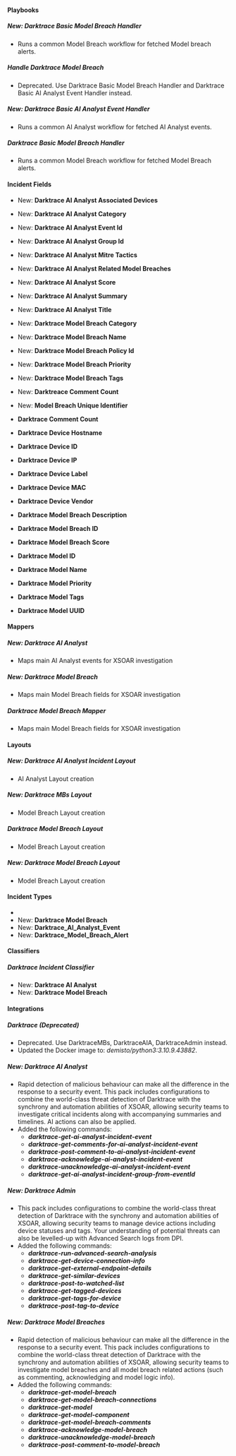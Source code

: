 #### Playbooks

##### New: Darktrace Basic Model Breach Handler

- Runs a common Model Breach workflow for fetched Model breach alerts.

##### Handle Darktrace Model Breach

- Deprecated. Use Darktrace Basic Model Breach Handler and Darktrace Basic AI Analyst Event Handler instead.

##### New: Darktrace Basic AI Analyst Event Handler

- Runs a common AI Analyst workflow for fetched AI Analyst events.
##### Darktrace Basic Model Breach Handler

- Runs a common Model Breach workflow for fetched Model Breach alerts.

#### Incident Fields

- New: **Darktrace AI Analyst Associated Devices**

- New: **Darktrace AI Analyst Category**

- New: **Darktrace AI Analyst Event Id**

- New: **Darktrace AI Analyst Group Id**

- New: **Darktrace AI Analyst Mitre Tactics**

- New: **Darktrace AI Analyst Related Model Breaches**

- New: **Darktrace AI Analyst Score**

- New: **Darktrace AI Analyst Summary**

- New: **Darktrace AI Analyst Title**

- New: **Darktrace Model Breach Category**

- New: **Darktrace Model Breach Name**

- New: **Darktrace Model Breach Policy Id**

- New: **Darktrace Model Breach Priority**

- New: **Darktrace Model Breach Tags**

- New: **Darktreace Comment Count**

- New: **Model Breach Unique Identifier**

- **Darktrace Comment Count**

- **Darktrace Device Hostname**

- **Darktrace Device ID**

- **Darktrace Device IP**

- **Darktrace Device Label**

- **Darktrace Device MAC**

- **Darktrace Device Vendor**

- **Darktrace Model Breach Description**

- **Darktrace Model Breach ID**

- **Darktrace Model Breach Score**

- **Darktrace Model ID**

- **Darktrace Model Name**

- **Darktrace Model Priority**

- **Darktrace Model Tags**

- **Darktrace Model UUID**


#### Mappers

##### New: Darktrace AI Analyst

- Maps main AI Analyst events for XSOAR investigation

##### New: Darktrace Model Breach

- Maps main Model Breach fields for XSOAR investigation

##### Darktrace Model Breach Mapper

- Maps main Model Breach fields for XSOAR investigation

#### Layouts

##### New: Darktrace AI Analyst Incident Layout

- AI Analyst Layout creation

##### New: Darktrace MBs Layout

- Model Breach Layout creation

##### Darktrace Model Breach Layout

- Model Breach Layout creation

##### New: Darktrace Model Breach Layout

- Model Breach Layout creation


#### Incident Types
- 
- New: **Darktrace Model Breach**
- New: **Darktrace_AI_Analyst_Event**
- New: **Darktrace_Model_Breach_Alert**


#### Classifiers

##### Darktrace Incident Classifier

- New: **Darktrace AI Analyst**
- New: **Darktrace Model Breach**

#### Integrations

##### Darktrace (Deprecated)

- Deprecated. Use DarktraceMBs, DarktraceAIA, DarktraceAdmin instead.
- Updated the Docker image to: *demisto/python3:3.10.9.43882*.

##### New: Darktrace AI Analyst

- Rapid detection of malicious behaviour can make all the difference in the response to a security event. This pack includes configurations to combine the world-class threat detection of Darktrace with the synchrony and automation abilities of XSOAR, allowing security teams to investigate critical incidents along with accompanying summaries and timelines. AI actions can also be applied.
- Added the following commands: 
  - ***darktrace-get-ai-analyst-incident-event***
  - ***darktrace-get-comments-for-ai-analyst-incident-event***
  - ***darktrace-post-comment-to-ai-analyst-incident-event***
  - ***darktrace-acknowledge-ai-analyst-incident-event***
  - ***darktrace-unacknowledge-ai-analyst-incident-event***
  - ***darktrace-get-ai-analyst-incident-group-from-eventId***

##### New: Darktrace Admin

- This pack includes configurations to combine the world-class threat detection of Darktrace with the synchrony and automation abilities of XSOAR, allowing security teams to manage device actions including device statuses and tags. Your understanding of potential threats can also be levelled-up with Advanced Search logs from DPI.
- Added the following commands: 
  - ***darktrace-run-advanced-search-analysis***
  - ***darktrace-get-device-connection-info***
  - ***darktrace-get-external-endpoint-details***
  - ***darktrace-get-similar-devices***
  - ***darktrace-post-to-watched-list***
  - ***darktrace-get-tagged-devices*** 
  - ***darktrace-get-tags-for-device***
  - ***darktrace-post-tag-to-device***

##### New: Darktrace Model Breaches

- Rapid detection of malicious behaviour can make all the difference in the response to a security event. This pack includes configurations to combine the world-class threat detection of Darktrace with the synchrony and automation abilities of XSOAR, allowing security teams to investigate model breaches and all model breach related actions (such as commenting, acknowledging and model logic info).
- Added the following commands: 
  - ***darktrace-get-model-breach*** 
  - ***darktrace-get-model-breach-connections*** 
  - ***darktrace-get-model*** 
  - ***darktrace-get-model-component*** 
  - ***darktrace-get-model-breach-comments*** 
  - ***darktrace-acknowledge-model-breach*** 
  - ***darktrace-unacknowledge-model-breach*** 
  - ***darktrace-post-comment-to-model-breach***

